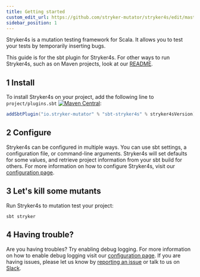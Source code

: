 ```yaml
---
title: Getting started
custom_edit_url: https://github.com/stryker-mutator/stryker4s/edit/master/docs/getting-started.md
sidebar_position: 1
---
```


Stryker4s is a mutation testing framework for Scala. It allows you to test your tests by temporarily inserting bugs.

This guide is for the sbt plugin for Stryker4s. For other ways to run Stryker4s, such as on Maven projects, look at our [README](https://github.com/stryker-mutator/stryker4s/blob/master/README.md#getting-started).

## 1 Install

To install Stryker4s on your project, add the following line to `project/plugins.sbt` [![Maven Central](https://img.shields.io/maven-central/v/io.stryker-mutator/stryker4s-core_2.12.svg?label=Maven%20Central&colorB=brightgreen)](https://search.maven.org/search?q=g:io.stryker-mutator):

```scala
addSbtPlugin("io.stryker-mutator" % "sbt-stryker4s" % stryker4sVersion)
```

## 2 Configure

Stryker4s can be configured in multiple ways. You can use sbt settings, a configuration file, or command-line arguments. Stryker4s will set defaults for some values, and retrieve project information from your sbt build for others. For more information on how to configure Stryker4s, visit our [configuration page](./configuration.md).

## 3 Let's kill some mutants

Run Stryker4s to mutation test your project:

```shell
sbt stryker
```

## 4 Having trouble?

Are you having troubles? Try enabling debug logging. For more information on how to enable debug logging visit our [configuration page](./configuration.md#log-level-string).
If you are having issues, please let us know by [reporting an issue](https://github.com/stryker-mutator/stryker4s/issues/new) or talk to us on [Slack](https://join.slack.com/t/stryker-mutator/shared_invite/enQtOTUyMTYyNTg1NDQ0LTU4ODNmZDlmN2I3MmEyMTVhYjZlYmJkOThlNTY3NTM1M2QxYmM5YTM3ODQxYmJjY2YyYzllM2RkMmM1NjNjZjM).
